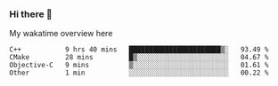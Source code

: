 ### Hi there 👋

<!--
**Jassy930/Jassy930** is a ✨ _special_ ✨ repository because its `README.md` (this file) appears on your GitHub profile.

Here are some ideas to get you started:

- 🔭 I’m currently working on ...
- 🌱 I’m currently learning ...
- 👯 I’m looking to collaborate on ...
- 🤔 I’m looking for help with ...
- 💬 Ask me about ...
- 📫 How to reach me: ...
- 😄 Pronouns: ...
- ⚡ Fun fact: ...
-->

My wakatime overview here
<!--START_SECTION:waka-->
```text
C++           9 hrs 40 mins   ███████████████████████▒░   93.49 % 
CMake         28 mins         █▒░░░░░░░░░░░░░░░░░░░░░░░   04.67 % 
Objective-C   9 mins          ▒░░░░░░░░░░░░░░░░░░░░░░░░   01.61 % 
Other         1 min           ░░░░░░░░░░░░░░░░░░░░░░░░░   00.22 % 
```
<!--END_SECTION:waka-->
